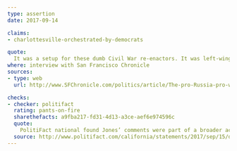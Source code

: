 ```yaml
---
type: assertion
date: 2017-09-14

claims:
- charlottesville-orchestrated-by-democrats

quote:
  It was a setup for these dumb Civil War re-enactors. It was left-wingers who were manipulating them in order to have this confrontation…
where: interview with San Francisco Chronicle
sources:
- type: web
  url: http://www.SFChronicle.com/politics/article/The-pro-Russia-pro-weed-pro-Assange-GOP-12195944.php

checks:
- checker: politifact
  rating: pants-on-fire
  sharethefacts: a9fba217-fd31-4d13-a3ce-aef6e974596c
  quote:
    PolitiFact national found Jones’ comments were part of a broader accusation that the events in Charlottesville were staged by liberals and coordinated by top Democrats… PolitiFact California, after examining the same facts, found California Rep. Dana Rohrabacher, R-Orange County, doubled-down on the same bogus claim.
  source: http://www.politifact.com/california/statements/2017/sep/15/dana-rohrabacher/rohrabacher-repeats-bogus-claim-democrats-orchestr/
---
```

